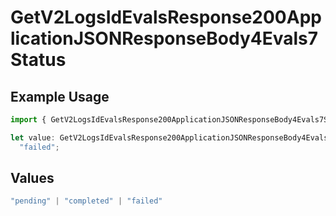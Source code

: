 # GetV2LogsIdEvalsResponse200ApplicationJSONResponseBody4Evals7Status

## Example Usage

```typescript
import { GetV2LogsIdEvalsResponse200ApplicationJSONResponseBody4Evals7Status } from "orq-poc-typescript-multi-env-version/models/operations";

let value: GetV2LogsIdEvalsResponse200ApplicationJSONResponseBody4Evals7Status =
  "failed";
```

## Values

```typescript
"pending" | "completed" | "failed"
```